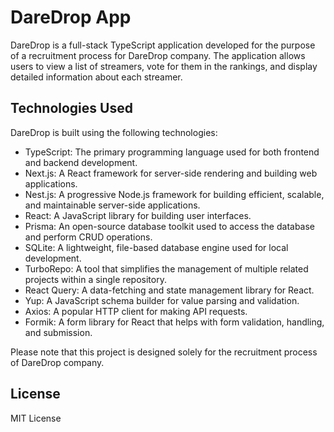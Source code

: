 # DareDrop App

DareDrop is a full-stack TypeScript application developed for the purpose of a recruitment process for DareDrop company. The application allows users to view a list of streamers, vote for them in the rankings, and display detailed information about each streamer.

## Technologies Used

DareDrop is built using the following technologies:

- TypeScript: The primary programming language used for both frontend and backend development.
- Next.js: A React framework for server-side rendering and building web applications.
- Nest.js: A progressive Node.js framework for building efficient, scalable, and maintainable server-side applications.
- React: A JavaScript library for building user interfaces.
- Prisma: An open-source database toolkit used to access the database and perform CRUD operations.
- SQLite: A lightweight, file-based database engine used for local development.
- TurboRepo: A tool that simplifies the management of multiple related projects within a single repository.
- React Query: A data-fetching and state management library for React.
- Yup: A JavaScript schema builder for value parsing and validation.
- Axios: A popular HTTP client for making API requests.
- Formik: A form library for React that helps with form validation, handling, and submission.

Please note that this project is designed solely for the recruitment process of DareDrop company.

## License

MIT License
